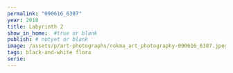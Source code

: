 ```yaml
---
permalink: "090616_6387"
year: 2018
title: Labyrinth 2
show_in_home:  #true or blank
publish: # notyet or blank
image: /assets/p/art-photographs/rokma_art_photography-090616_6387.jpeg
tags: black-and-white flora
serie:
---
```

